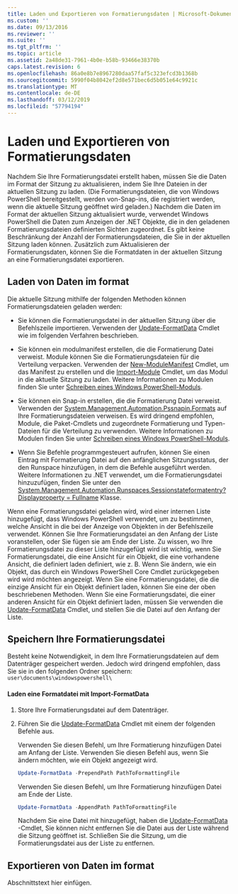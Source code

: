 ```yaml
---
title: Laden und Exportieren von Formatierungsdaten | Microsoft-Dokumentation
ms.custom: ''
ms.date: 09/13/2016
ms.reviewer: ''
ms.suite: ''
ms.tgt_pltfrm: ''
ms.topic: article
ms.assetid: 2a48de31-7961-4b0e-b58b-93466e38370b
caps.latest.revision: 6
ms.openlocfilehash: 86a0e8b7e8967280daa57faf5c323efcd3b1368b
ms.sourcegitcommit: 5990f04b8042ef2d8e571bec6d5b051e64c9921c
ms.translationtype: MT
ms.contentlocale: de-DE
ms.lasthandoff: 03/12/2019
ms.locfileid: "57794194"
---
```

# <a name="loading-and-exporting-formatting-data"></a>Laden und Exportieren von Formatierungsdaten

Nachdem Sie Ihre Formatierungsdatei erstellt haben, müssen Sie die Daten im Format der Sitzung zu aktualisieren, indem Sie Ihre Dateien in der aktuellen Sitzung zu laden. (Die Formatierungsdateien, die von Windows PowerShell bereitgestellt, werden von-Snap-ins, die registriert werden, wenn die aktuelle Sitzung geöffnet wird geladen.) Nachdem die Daten im Format der aktuellen Sitzung aktualisiert wurde, verwendet Windows PowerShell die Daten zum Anzeigen der .NET Objekte, die in den geladenen Formatierungsdateien definierten Sichten zugeordnet. Es gibt keine Beschränkung der Anzahl der Formatierungsdateien, die Sie in der aktuellen Sitzung laden können. Zusätzlich zum Aktualisieren der Formatierungsdaten, können Sie die Formatdaten in der aktuellen Sitzung an eine Formatierungsdatei exportieren.

## <a name="loading-format-data"></a>Laden von Daten im format

Die aktuelle Sitzung mithilfe der folgenden Methoden können Formatierungsdateien geladen werden:

- Sie können die Formatierungsdatei in der aktuellen Sitzung über die Befehlszeile importieren. Verwenden der [Update-FormatData](/powershell/module/Microsoft.PowerShell.Utility/Update-FormatData) Cmdlet wie im folgenden Verfahren beschrieben.

- Sie können ein modulmanifest erstellen, die die Formatierung Datei verweist. Module können Sie die Formatierungsdateien für die Verteilung verpacken. Verwenden der [New-ModuleManifest](/powershell/module/Microsoft.PowerShell.Core/New-ModuleManifest) Cmdlet, um das Manifest zu erstellen und die [Import-Module](/powershell/module/Microsoft.PowerShell.Core/Import-Module) Cmdlet, um das Modul in die aktuelle Sitzung zu laden. Weitere Informationen zu Modulen finden Sie unter [Schreiben eines Windows PowerShell-Moduls](../module/writing-a-windows-powershell-module.md).

- Sie können ein Snap-in erstellen, die die Formatierung Datei verweist. Verwenden der [System.Management.Automation.Pssnapin.Formats](/dotnet/api/System.Management.Automation.PSSnapIn.Formats) auf Ihre Formatierungsdateien verweisen. Es wird dringend empfohlen, Module, die Paket-Cmdlets und zugeordnete Formatierung und Typen-Dateien für die Verteilung zu verwenden. Weitere Informationen zu Modulen finden Sie unter [Schreiben eines Windows PowerShell-Moduls](../module/writing-a-windows-powershell-module.md).

- Wenn Sie Befehle programmgesteuert aufrufen, können Sie einen Eintrag mit Formatierung Datei auf den anfänglichen Sitzungsstatus, der den Runspace hinzufügen, in dem die Befehle ausgeführt werden. Weitere Informationen zu .NET verwendet, um die Formatierungsdatei hinzuzufügen, finden Sie unter den [System.Management.Automation.Runspaces.Sessionstateformatentry? Displayproperty = Fullname](/dotnet/api/System.Management.Automation.Runspaces.SessionStateFormatEntry) Klasse.

Wenn eine Formatierungsdatei geladen wird, wird einer internen Liste hinzugefügt, dass Windows PowerShell verwendet, um zu bestimmen, welche Ansicht in die bei der Anzeige von Objekten in der Befehlszeile verwendet. Können Sie Ihre Formatierungsdatei an den Anfang der Liste voranstellen, oder Sie fügen sie am Ende der Liste. Zu wissen, wo Ihre Formatierungsdatei zu dieser Liste hinzugefügt wird ist wichtig, wenn Sie Formatierungsdatei, die eine Ansicht für ein Objekt, die eine vorhandene Ansicht, die definiert laden definiert, wie z. B. Wenn Sie ändern, wie ein Objekt, das durch ein Windows PowerShell Core Cmdlet zurückgegeben wird wird möchten  angezeigt. Wenn Sie eine Formatierungsdatei, die die einzige Ansicht für ein Objekt definiert laden, können Sie eine der oben beschriebenen Methoden.  Wenn Sie eine Formatierungsdatei, die einer anderen Ansicht für ein Objekt definiert laden, müssen Sie verwenden die [Update-FormatData](/powershell/module/Microsoft.PowerShell.Utility/Update-FormatData) Cmdlet, und stellen Sie die Datei auf den Anfang der Liste.

## <a name="storing-your-formatting-file"></a>Speichern Ihre Formatierungsdatei

Besteht keine Notwendigkeit, in dem Ihre Formatierungsdateien auf dem Datenträger gespeichert werden. Jedoch wird dringend empfohlen, dass Sie sie in den folgenden Ordner speichern: `user\documents\windowspowershell\`

#### <a name="loading-a-format-file-using-import-formatdata"></a>Laden eine Formatdatei mit Import-FormatData

1. Store Ihre Formatierungsdatei auf dem Datenträger.

2. Führen Sie die [Update-FormatData](/powershell/module/Microsoft.PowerShell.Utility/Update-FormatData) Cmdlet mit einem der folgenden Befehle aus.

   Verwenden Sie diesen Befehl, um Ihre Formatierung hinzufügen Datei am Anfang der Liste. Verwenden Sie diesen Befehl aus, wenn Sie ändern möchten, wie ein Objekt angezeigt wird.

   ```powershell
   Update-FormatData -PrependPath PathToFormattingFile
   ```

   Verwenden Sie diesen Befehl, um Ihre Formatierung hinzufügen Datei am Ende der Liste.

   ```powershell
   Update-FormatData -AppendPath PathToFormattingFile
   ```

   Nachdem Sie eine Datei mit hinzugefügt, haben die [Update-FormatData](/powershell/module/Microsoft.PowerShell.Utility/Update-FormatData) -Cmdlet, Sie können nicht entfernen Sie die Datei aus der Liste während die Sitzung geöffnet ist. Schließen Sie die Sitzung, um die Formatierungsdatei aus der Liste zu entfernen.

## <a name="exporting-format-data"></a>Exportieren von Daten im format

Abschnittstext hier einfügen.
